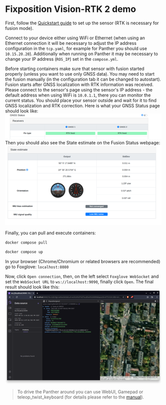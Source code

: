 # Fixposition Vision-RTK 2 demo

First, follow the [Quickstart guide](https://uploads-ssl.webflow.com/623c5f1910ae850ac3ba2058/6374941f2d8df215f2e88339_Quick%20Starter%20Guide%20%20EN.pdf) to set up the sensor (RTK is necessary for fusion mode).

Connect to your device either using WiFi or Ethernet (when using an Ethernet connection it will be necessary to adjust the IP address configuration in the `tcp.yaml`, for example for Panther you should use `10.15.20.20`).
Additionally when running on Panther it may be necessary to change your IP address (`ROS_IP`) set in the `compose.yml`.

Before starting containers make sure that sensor with fusion started properly (unless you want to use only GNSS data).
You may need to start the fusion manually (in the configuration tab it can be changed to autostart).
Fusion starts after GNSS localization with RTK information was received.
Please connect to the sensor's page using the sensor's IP address - the default address when using WiFi is `10.0.1.1`, there you can monitor the current status.
You should place your sensor outside and wait for it to find GNSS localization and RTK correction. Here is what your GNSS Status page should look like:
![gnss_status](docs/gnss_status.png)
Then you should also see the State estimate on the Fusion Status webpage:
![fusion_status](docs/fusion_status.png)

Finally, you can pull and execute containers: 
```bash
docker compose pull
```

```bash
docker compose up
```

In your browser (Chrome/Chromium or related browsers are recommended) go to Foxglove:
`localhost:8080`

Now, click `Open connection`, then, on the left select `Foxglove WebSocket` and set the `WebSocket URL` to `ws://localhost:9090`, finally click `Open`. The final result should look like this:
![foxglove_demo](docs/foxglove_demo.png)

> To drive the Panther around you can use WebUI, Gamepad or teleop_twist_keyboard (for details please refer to the [manual](https://husarion.com/manuals/panther/#controlling-panther-robot)).
